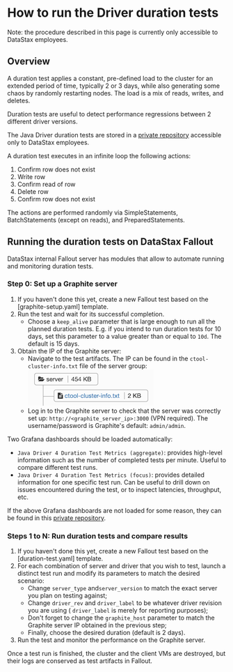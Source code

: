 # How to run the Driver duration tests

Note: the procedure described in this page is currently only accessible to DataStax employees.

## Overview

A duration test applies a constant, pre-defined load to the cluster for an extended period of time,
typically 2 or 3 days, while also generating some chaos by randomly restarting nodes. The load is
a mix of reads, writes, and deletes.

Duration tests are useful to detect performance regressions between 2 different driver versions.

The Java Driver duration tests are stored in a [private
repository](https://github.com/riptano/driver-examples/tree/java-driver-4.x/java/durationTest/)
accessible only to DataStax employees.

A duration test executes in an infinite loop the following actions:

1. Confirm row does not exist
2. Write row
3. Confirm read of row
4. Delete row
5. Confirm row does not exist

The actions are performed randomly via SimpleStatements, BatchStatements (except on reads), and
PreparedStatements.

## Running the duration tests on DataStax Fallout

DataStax internal Fallout server has modules that allow to automate running and monitoring duration
tests.

### Step 0: Set up a Graphite server

1. If you haven't done this yet, create a new Fallout test based on the [graphite-setup.yaml] 
   template.
2. Run the test and wait for its successful completion.
    * Choose a `keep_alive` parameter that is large enough to run all the planned duration tests. 
      E.g. if you intend to run duration tests for 10 days, set this parameter to a value greater 
      than or equal to `10d`. The default is 15 days.
3. Obtain the IP of the Graphite server:
    * Navigate to the test artifacts. The IP can be found in the `ctool-cluster-info.txt` file of 
      the server group:
      ![ctool-cluster-info](ctool-cluster-info.png)
    * Log in to the Graphite server to check that the server was correctly set up: 
      `http://<graphite_server_ip>:3000` (VPN required).
      The username/password is Graphite's default: `admin/admin`. 
      
Two Grafana dashboards should be loaded automatically:

* `Java Driver 4 Duration Test Metrics (aggregate)`: provides high-level information such as
  the number of completed tests per minute. Useful to compare different test runs.
* `Java Driver 4 Duration Test Metrics (focus)`: provides detailed information for one specific
  test run. Can be useful to drill down on issues encountered during the test, or to inspect
  latencies, throughput, etc.

If the above Grafana dashboards are not loaded for some reason, they can be found in this [private
repository](https://github.com/riptano/testeng-devtools/tree/master/duration-tests/java/grafana).

### Steps 1 to N: Run duration tests and compare results

1. If you haven't done this yet, create a new Fallout test based on the [duration-test.yaml] 
   template.
2. For each combination of server and driver that you wish to test, launch a distinct test run and 
   modify its parameters to match the desired scenario:
    * Change `server_type` and`server_version` to match the exact server you plan on testing 
      against;
    * Change `driver_rev` and `driver_label` to be whatever driver revision you are using (
      `driver_label` is merely for reporting purposes);
    * Don't forget to change the `graphite_host` parameter to match the Graphite server IP obtained
      in the previous step;
    * Finally, choose the desired duration (default is 2 days).
3. Run the test and monitor the performance on the Graphite server.

Once a test run is finished, the cluster and the client VMs are destroyed, but their logs are
conserved as test artifacts in Fallout.
